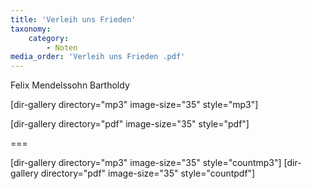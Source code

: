 ```yaml
---
title: 'Verleih uns Frieden'
taxonomy:
    category:
        - Noten
media_order: 'Verleih uns Frieden .pdf'
---
```


Felix Mendelssohn Bartholdy

[dir-gallery directory="mp3" image-size="35" style="mp3"]

[dir-gallery directory="pdf" image-size="35" style="pdf"]

===

[dir-gallery directory="mp3" image-size="35" style="countmp3"]
[dir-gallery directory="pdf" image-size="35" style="countpdf"]